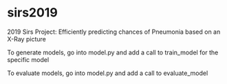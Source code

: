 # sirs2019
2019 Sirs Project: Efficiently predicting chances of Pneumonia based on an X-Ray picture

To generate models, go into model.py and add a call to train_model for the specific model

To evaluate models, go into model.py and add a call to evaluate_model
